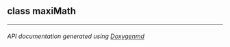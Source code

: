 ## class maxiMath



---

###### API documentation generated using [Doxygenmd](https://github.com/d99kris/doxygenmd)

